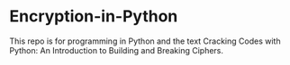 # Encryption-in-Python

This repo is for programming in Python and the text Cracking Codes with Python: An Introduction to Building and Breaking Ciphers.
